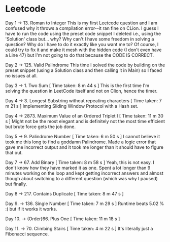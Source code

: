 # Leetcode

Day 1 -> 13. Roman to Integer
This is my first Leetcode question and I am confused why it throws a compilation error--it ran fine on CLion. I guess I have to run the code using the preset code snippet I deleted i.e., using the 'Solution' class but... why? Why can't I have some freedom in solving a question? Why do I have to do it exactly like you want me to? Of course, I could try to fix it and make it mesh with the hidden code (I don't even have a Line 47) but I'm not going to do that because the CODE IS CORRECT.

Day 2 -> 125. Valid Palindrome
This time I solved the code by building on the preset snippet (using a Solution class and then calling it in Main) so I faced no issues at all.

Day 3 -> 1. Two Sum
[ Time taken: 8 m 44 s ] This is the first time I'm solving the question in LeetCode itself and not on Clion, hence the timer.

Day 4 -> 3. Longest Substring without repeating characters
[ Time taken: 7 m 21 s ] Implementing Sliding Window Protocol with a Hash set.

Day 4 -> 2873. Maximum Value of an Ordered Triplet I
[ Time taken: 11 m 30 s ] Might not be the most elegant and is definitely not the most time efficient but brute force gets the job done.

Day 5 -> 9. Palindrome Number
[ Time taken: 6 m 50 s ] I cannot believe it took me this long to find a goddamn Palindrome. Made a logic error that gave me incorrect output and it took me longer than it should have to figure that out.

Day 7 -> 67. Add Binary
[ Time taken: 8 m 58 s ] Yeah, this is not easy. I don't know how they have marked it as one. Spent a lot longer than 9 minutes working on the loop and kept getting incorrect answers and almost though about switching to a different question (which was why I paused) but finally.

Day 8 -> 217. Contains Duplicate
[ Time taken: 8 m 47 s ] 

Day 9. -> 136. Single Number
[ Time taken: 7 m 29 s ] Runtime beats 5.02 % :( but if it works it works.

Day 10. -> (Order)66. Plus One
[ Time taken: 11 m 18 s ]

Day 11. -> 70. Climbing Stairs
[ Time taken: 4 m 22 s ] It's literally just a Fibonacci sequence.

